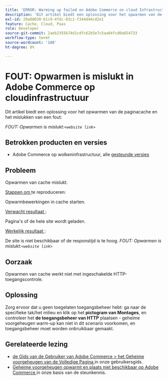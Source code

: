 ```yaml
---
title: 'ERROR: Warming up failed on Adobe Commerce on cloud Infrastructure'
description: 'Dit artikel biedt een oplossing voor het opwarmen van de paginacache en het mislukken van een fout:'
exl-id: 20a88030-b1c9-4fdc-83c1-f344d44cd2e1
feature: Cache, Cloud, Paas
role: Developer
source-git-commit: 2aeb2355b74d1cdfc62b5e7c5aa04fcd0a654733
workflow-type: tm+mt
source-wordcount: '188'
ht-degree: 0%

---
```


# FOUT: Opwarmen is mislukt in Adobe Commerce op cloudinfrastructuur

Dit artikel biedt een oplossing voor het opwarmen van de paginacache en het mislukken van een fout:

*FOUT: Opwarmen is mislukt:`<website link>`*

## Betrokken producten en versies

* Adobe Commerce op wolkeninfrastructuur, alle [ gesteunde versies ](https://magento.com/sites/default/files/magento-software-lifecycle-policy.pdf)

## Probleem

Opwarmen van cache mislukt.

<u> Stappen om </u> te reproduceren:

Opwarmbewerkingen in cache starten.

<u> Verwacht resultaat </u>:

Pagina&#39;s of de hele site wordt geladen.

<u> Werkelijk resultaat </u>:

De site is niet beschikbaar of de responstijd is te hoog. *FOUT: Opwarmen is mislukt:`<website link>`*

## Oorzaak

Opwarmen van cache werkt niet met ingeschakelde HTTP-toegangscontrole.

## Oplossing

Zorg ervoor dat u geen toegelaten toegangsbeheer hebt: ga naar de specifieke tak/het milieu en klik op het **pictogram van Montages**, en controleer het **de toegangsbeheer van HTTP** plaatsen - geheime voorgeheugen warm-up kan niet in dit scenario voorkomen, en toegangsbeheer moet worden onbruikbaar gemaakt.

## Gerelateerde lezing

* [ de Gids van de Gebruiker van Adobe Commerce > het Geheime voorgeheugen van de Volledige Pagina ](https://experienceleague.adobe.com/en/docs/commerce-admin/systems/tools/cache-management#full-page-caching) in onze gebruikersgids.
* [ Geheime voorgeheugen opwarmt en plaats niet beschikbaar op Adobe Commerce ](/help/troubleshooting/miscellaneous/cache-warming-up-and-site-unavailable-on-magento.md) in onze basis van de steunkennis.
